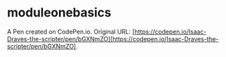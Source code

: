 # moduleonebasics

A Pen created on CodePen.io. Original URL: [https://codepen.io/Isaac-Draves-the-scripter/pen/bGXNmZO](https://codepen.io/Isaac-Draves-the-scripter/pen/bGXNmZO).

